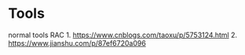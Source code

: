 # Tools
normal tools
RAC
1.
https://www.cnblogs.com/taoxu/p/5753124.html
2.
https://www.jianshu.com/p/87ef6720a096
